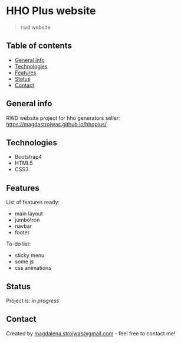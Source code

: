 # HHO Plus website
> rwd website

## Table of contents
* [General info](#general-info)
* [Technologies](#technologies)
* [Features](#features)
* [Status](#status)
* [Contact](#contact)

## General info
RWD website project for hho generators seller: https://magdastrojwas.github.io/hhoplus/


## Technologies
* Bootstrap4
* HTML5
* CSS3


## Features
List of features ready:
* main layout
* jumbotron
* navbar
* footer

To-do list:
* sticky menu
* some js
* css animations

## Status
Project is: _in progress_

## Contact
Created by magdalena.strojwas@gmail.com - feel free to contact me!